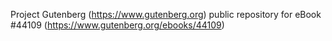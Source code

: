 Project Gutenberg (https://www.gutenberg.org) public repository for eBook #44109 (https://www.gutenberg.org/ebooks/44109)
